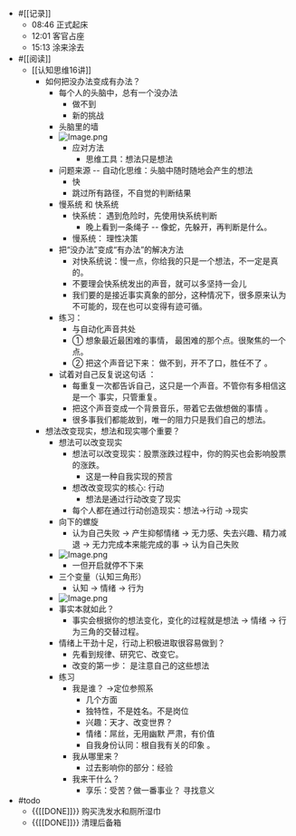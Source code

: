 - #[[记录]]
    - 08:46 正式起床
    - 12:01 客官占座
    - 15:13 涂来涂去
- #[[阅读]]
    - [[认知思维16讲]]
        - 如何把没办法变成有办法？
            - 每个人的头脑中，总有一个没办法
                - 做不到
                - 新的挑战
            - 头脑里的墙
            - ![Image.png](https://res.craft.do/user/full/4477412d-cb3e-f50e-3e41-7c7871faf3d3/doc/DF677BFC-9D30-4CE2-827C-04B8E4E1B103/FAC98229-1D42-465B-966D-F7A757A7E610_2/Image.png)
                - 应对方法
                    - 思维工具：想法只是想法
            - 问题来源 -- 自动化思维：头脑中随时随地会产­生的想法
                - 快
                - 跳过所有路径，不自觉的判断结果
            - 慢系统 和 快系统
                - 快系统： 遇到危险时，先使用快系统判断
                    - 晚上看到一条绳子 -- 像蛇，先躲开，再判断是什么。
                - 慢系统： 理性决策
            - 把“没办法”变成“有办法”的解决方法
                - 对快系统说：慢一点，你给我的只是一个想法，不一定是真的。
                - 不要理会快系统发出的声音，就可以多坚持一会儿
                - 我们要的是接近事实真象的部分，这种情况下，很多原来认为不可能的，现在也可以变得有迹可循。
            - 练习：
                - 与自动化声音共处
                - ① 想象最近最困难的事情， 最困难的那个点。很聚焦的一个点。
                - ② 把这个声音记下来： 做不到，开不了口，胜任不了 。
            - 试着对自己反复说这句话 ：
                - 每重复一次都告诉自己，这只是一­个声音。不管你有多相信这是一个 事实，只管重复。
                - 把这个声音变成一个背景音乐，带­着它去做想做的事情 。
                - 很多事我们都能故到，唯一的阻力只是我们自己的想法。
        -  想法改变现实，想法和现实哪个重要？
            - 想法可以改变现实
                - 想法可以改变现实：股票涨跌过程中，你的购买也会影响股票的涨跌。
                    - 这是一种自我实现的预言
                - 想改改变现实的核心: 行动
                    - 想法是通过行动改变了现实
                - 每个人都在通过行动创造现实：想法→行动 →现实
            - 向下的螺旋
                - 认为自己失败 -> 产生抑郁情绪 -> 无力感、失去兴趣、精力减退 -> 无力完成本来能完成的事 -> 认为自己失败
            - ![Image.png](https://res.craft.do/user/full/4477412d-cb3e-f50e-3e41-7c7871faf3d3/doc/DF677BFC-9D30-4CE2-827C-04B8E4E1B103/7F3EC0E7-1FF8-429A-9BA6-6179E0CFD807_2/Image.png)
                - 一但开启就停不下来
            - 三个变量（认知三角形）
                - 认知 -> 情绪 -> 行为
            - ![Image.png](https://res.craft.do/user/full/4477412d-cb3e-f50e-3e41-7c7871faf3d3/doc/DF677BFC-9D30-4CE2-827C-04B8E4E1B103/B5FCB35D-ED78-40F7-BCAE-7AD3559267CD_2/Image.png)
            - 事实本就如此？
                - 事实会根据你的想法变化，变化的过程就是想法 → 情绪 → 行为三角的交替过程。
            - 情绪上干劲十足，行动上积极进取很容易做到？
                - 先看到规律、研究它、改变它。
                - 改变的第一步： 是注意自己的这些想法
            -  练习
                - 我是谁？ →定位参照系
                    - 几个方面
                    - 独特性，不是姓名。不是岗位
                    - 兴趣：天才、改变世界？
                    - 情绪：屌丝，无用幽默 严肃，有价值
                    - 自我身份认同：根自我有关的印象 。
                - 我从哪里来？
                    - 过去影响你的部分：经验
                - 我来干什么？
                    - 享乐：受苦？做一番事业？ 寻找意义
- #todo
    - {{[[DONE]]}} 购买洗发水和厕所湿巾
    - {{[[DONE]]}} 清理后备箱
